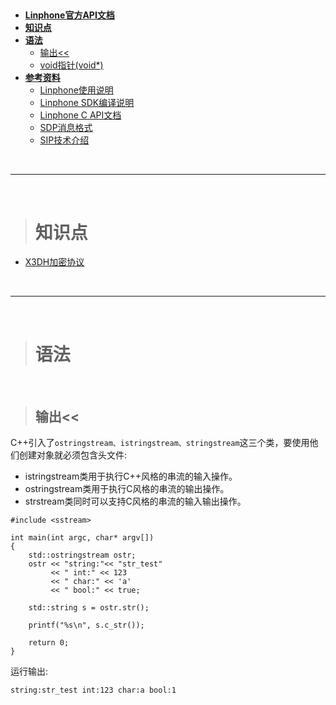 ><h2 id=''></h2>
- [**Linphone官方API文档**](https://www.linphone.org/technical-corner/liblinphone)
- [**知识点**](#知识点)
- [**语法**](#语法)
	- [输出<<](#输出<<)
	- [void指针(void*)](https://blog.csdn.net/qq_39583450/article/details/109715890)
- [**参考资料**]()
	- [Linphone使用说明](https://www.mptablet.com/post/12045.html)
	- [Linphone SDK编译说明](https://gitlab.linphone.org/BC/public/linphone-sdk/blob/master/README.md)
	- [Linphone C API文档](https://download.linphone.org/releases/docs/liblinphone/latest/c/)
	- [SDP消息格式](https://cxybb.com/article/aiwusheng/104723834)
	- [SIP技术介绍](http://www.h3c.com/cn/d_200805/605897_30003_0.htm)


<br/>

***
<br/>

><h1 id='知识点'>知识点</h1>
- [X3DH加密协议](https://www.aechina.io/wiki/1422.html)



<br/>

***
<br/>

><h1 id='语法'>语法</h1>

<br/>

><h2 id='输出<<'>输出<<</h2>

C++引入了`ostringstream、istringstream、stringstream`这三个类，要使用他们创建对象就必须包含<sstream>头文件:
- istringstream类用于执行C++风格的串流的输入操作。  
- ostringstream类用于执行C风格的串流的输出操作。  
- strstream类同时可以支持C风格的串流的输入输出操作。 

```
#include <sstream>

int main(int argc, char* argv[])
{
	std::ostringstream ostr;
	ostr << "string:"<< "str_test"
		 << " int:" << 123
		 << " char:" << 'a'
		 << " bool:" << true;

	std::string s = ostr.str();

	printf("%s\n", s.c_str());

	return 0;
}
```

运行输出:

```
string:str_test int:123 char:a bool:1
```

